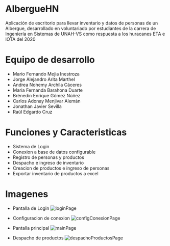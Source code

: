 # AlbergueHN
Aplicación de escritorio para llevar inventario y datos de personas de un Albergue, desarrollado en voluntariado por estudiantes de la carrera de Ingeniería en Sistemas de UNAH-VS como respuesta a los huracanes ETA e IOTA del 2020

# Equipo de desarrollo

* Mario Fernando Mejia Inestroza
* Jorge Alejandro Arita Marthel
* Andrea Nohemy Archila Cáceres
* Maria Fernanda Barahona Duarte
* Brénedin Enrique Gómez Núñez
* Carlos Adonay Menjivar Alemán
* Jonathan Javier Sevilla
* Raúl Edgardo Cruz

# Funciones y Caracteristicas

* Sistema de Login
* Conexion a base de datos configurable
* Registro de personas y productos
* Despacho e ingreso de inventario
* Creacion de productos e ingreso de personas
* Exportar inventario de productos a excel

# Imagenes

* Pantalla de Login
![loginPage](https://i.imgur.com/7jCBLJS.jpg)

* Configuracion de conexion
![configConexionPage](https://i.imgur.com/yxwHSYR.jpg)

* Pantalla principal
![mainPage](https://i.imgur.com/5ySuUYA.jpg)

* Despacho de productos
![despachoProductosPage](https://i.imgur.com/ty1JkSu.jpg)

